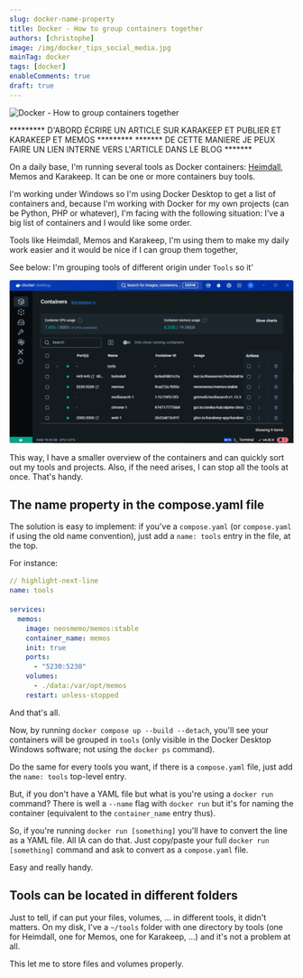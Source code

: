 ```yaml
---
slug: docker-name-property
title: Docker - How to group containers together
authors: [christophe]
image: /img/docker_tips_social_media.jpg
mainTag: docker
tags: [docker]
enableComments: true
draft: true
---
```

![Docker - How to group containers together](/img/docker_tips_banner.jpg)

********* D'ABORD ÉCRIRE UN ARTICLE SUR KARAKEEP ET PUBLIER ET KARAKEEP ET MEMOS *********
******* DE CETTE MANIERE JE PEUX FAIRE UN LIEN INTERNE VERS L'ARTICLE DANS LE BLOG *******

<!-- cspell:ignore Karakeep,neosmemo,heimdall -->

On a daily base, I'm running several tools as Docker containers: [Heimdall](blog/2025/02/01/heimdall-dashboard/index.md), Memos and Karakeep. It can be one or more containers buy tools.

I'm working under Windows so I'm using Docker Desktop to get a list of containers and, because I'm working with Docker for my own projects (can be Python, PHP or whatever), I'm facing with the following situation: I've a big list of containers and I would like some order.

Tools like Heimdall, Memos and Karakeep, I'm using them to make my daily work easier and it would be nice if I can group them together,

<!-- truncate -->

See below: I'm grouping tools of different origin under `Tools` so it'

![Grouping tools](./images/grouping_tools.png)

This way, I have a smaller overview of the containers and can quickly sort out my tools and projects.  Also, if the need arises, I can stop all the tools at once. That's handy.

## The name property in the compose.yaml file

The solution is easy to implement: if you've a `compose.yaml` (or `compose.yaml` if using the old name convention), just add a `name: tools` entry in the file, at the top.

For instance:

<Snippets filename="compose.yaml">

```yaml
// highlight-next-line
name: tools

services:
  memos:
    image: neosmemo/memos:stable
    container_name: memos
    init: true
    ports:
      - "5230:5230"
    volumes:
      - ./data:/var/opt/memos
    restart: unless-stopped
```

</Snippets>

And that's all.

Now, by running `docker compose up --build --detach`, you'll see your containers will be grouped in `tools` (only visible in the Docker Desktop Windows software; not using the `docker ps` command).

Do the same for every tools you want, if there is a `compose.yaml` file, just add the `name: tools` top-level entry.

But, if you don't have a YAML file but what is you're using a `docker run` command? There is well a `--name` flag with `docker run` but it's for naming the container (equivalent to the `container_name` entry thus).

So, if you're running `docker run [something]` you'll have to convert the line as a YAML file. All IA can do that. Just copy/paste your full `docker run [something]` command and ask to convert as a `compose.yaml` file.

Easy and really handy.

## Tools can be located in different folders

Just to tell, if can put your files, volumes, ... in different tools, it didn't matters. On my disk, I've a `~/tools` folder with one directory by tools (one for Heimdall, one for Memos, one for Karakeep, ...) and it's not a problem at all.

This let me to store files and volumes properly.
